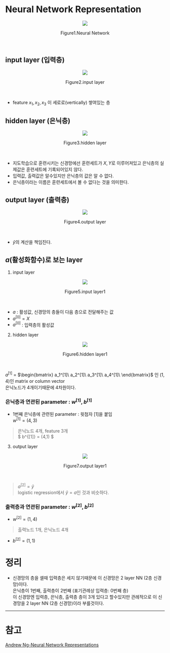 # Neural Network Representation
<p align="center"> <img src="Neural Networks and Deep Learning/neural network/images/2nn1.PNG"> </p>
<p align="center"> Figure1.Neural Network </p> </br>

## input layer (입력층) 
<p align="center"> <img src="Neural Networks and Deep Learning/neural network/images/inputlayer.PNG"> </p>
<p align="center"> Figure2.input layer </p> </br>

* feature $x_1, x_2, x_3$ 이 세로로(vertically) 쌓여있는 층

## hidden layer (은닉층)
<p align="center"> <img src="Neural Networks and Deep Learning/neural network/images/hiddenlayer.PNG"> </p>
<p align="center"> Figure3.hidden layer </p> </br>


 - 지도학습으로 훈련시키는 신경망에선 훈련세트가 $X,Y$로 이루어져있고 은닉층의 실제값은 훈련세트에 기록되어있지 않다.
 - 입력값, 출력값은 알수있지만 은닉층의 값은 알 수 없다.
 - 은닉층이라는 이름은 훈련세트에서 볼 수 없다는 것을 의미한다.
 
## output layer (출력층) 
<p align="center"> <img src="Neural Networks and Deep Learning/neural network/images/outputlayer.PNG"> </p>
<p align="center"> Figure4.output layer </p> </br>

* $\hat{y}$의 계산을 책임진다.

## $a$(활성화함수)로 보는 layer
1. input layer

<p align="center"> <img src="Neural Networks and Deep Learning/neural network/images/inputl1.PNG"> </p>
<p align="center"> Figure5.input layer1 </p> </br>

* $a$ : 활성값, 신경망의 층들이 다음 층으로 전달해주는 값 </br>
* $a^{[0]}=X$ </br>
* $a^{[0]}$ : 입력층의 활성값

2. hidden layer

<p align="center"> <img src="Neural Networks and Deep Learning/neural network/images/hiddenl1.PNG"> </p>
<p align="center"> Figure6.hidden layer1 </p> </br>

$a^{[1]}$ = 
$\begin{bmatrix}
a_1^[1]\
a_2^[1]\
a_3^[1]\
a_4^[1]\
\end{bmatrix}$ 인 (1, 4)인 matrix or column vector </br>
은닉노드가 4개이기때문에 4차원이다.


### 은닉층과 연관된 parameter : $w^{[1]}, b^{[1]}$ 
* 1번째 은닉층에 관련된 parameter : 윗첨자 [1]을 붙임 </br>
$w^{[1]} = (4,3)$ </br>
> 은닉노드 4개, feature 3개 </br>
$ b^{[1]} = (4,1) $ 


3. output layer
<p align="center"> <img src="Neural Networks and Deep Learning/neural network/images/outputl1.PNG"> </p>
<p align="center"> Figure7.output layer1 </p> </br>

>  $a^{[2]}=\hat{y}$ </br>
>  logistic regression에서 $\hat{y}=a$인 것과 비슷하다.


### 출력층과 연관된 parameter : $w^{[2]}, b^{[2]}$ </br>
* $w^{[2]} = (1,4)$ </br>
> 출력노드 1개, 은닉노드 4개
* $b^{[2]} = (1,1)$ 

# 정리
* 신경망의 층을 셀때 입력층은 세지 않기때문에 이 신경망은 2 layer NN (2층 신경망)이다. </br>
은닉층이 1번째, 출력층이 2번째 (표기관례상 입력층: 0번째 층) </br>
이 신경망엔 입력층, 은닉층, 출력층 층이 3개 있다고 할수있지만 관례적으로 이 신경망을 2 layer NN (2층 신경망)이라 부를것이다. </br>


---
# 참고
[Andrew Ng-Neural Network Representations](https://www.youtube.com/watch?v=CcRkHl75Z-Y&list=PLkDaE6sCZn6Ec-XTbcX1uRg2_u4xOEky0&index=26)
